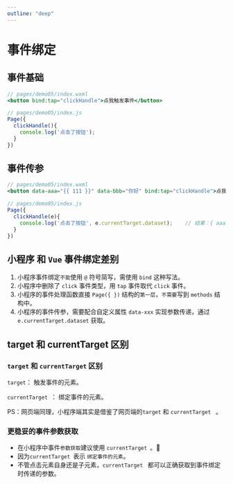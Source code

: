 ```yaml
---
outline: "deep"
---
```

# 事件绑定

## 事件基础

```jsx
// pages/demo05/index.wxml
<button bind:tap="clickHandle">点我触发事件</button>

// pages/demo05/index.js
Page({
  clickHandle(){
    console.log('点击了按钮');
  }
})
```

## 事件传参

```jsx
// pages/demo05/index.wxml
<button data-aaa="{{ 111 }}" data-bbb="你好" bind:tap="clickHandle">点我并传参</button>

// pages/demo05/index.js
Page({
  clickHandle(e){
    console.log('点击了按钮', e.currentTarget.dataset);    // 结果：{ aaa: 111,  bbb: "你好"}
  }
})
```

## 小程序 和 `Vue` 事件绑定差别

1. 小程序事件绑定`不能`使用  `@` 符号简写，需使用 `bind` 这种写法。
2. 小程序中删除了 `click` 事件类型，用 `tap` 事件取代 `click` 事件。
3. 小程序的事件处理函数直接 `Page({ })` 结构的`第一层`，`不需要`写到 `methods` 结构中。
4. 小程序的事件传参，需要配合自定义属性 `data-xxx` 实现参数传递，通过 `e.currentTarget.dataset` 获取。
## target 和 currentTarget 区别

### `target` 和 `currentTarget` 区别

`target`：     			 触发事件的元素。

`currentTarget `：   绑定事件的元素。

PS：网页端同理，小程序端其实是借鉴了网页端的`target` 和 `currentTarget ` 。

### 更稳妥的事件参数获取

- 在小程序中事件`参数获取`建议使用 `currentTarget `。🚩
- 因为`currentTarget `表示 `绑定事件的元素`。
- 不管点击元素自身还是子元素，`currentTarget ` 都可以正确获取到事件绑定时传递的参数。
